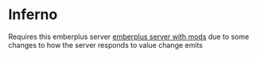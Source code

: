 # Inferno

Requires this emberplus server [emberplus server with mods](github.com/jp-jp-jp/node-emberplus) due to some changes to how the server responds to value change emits
